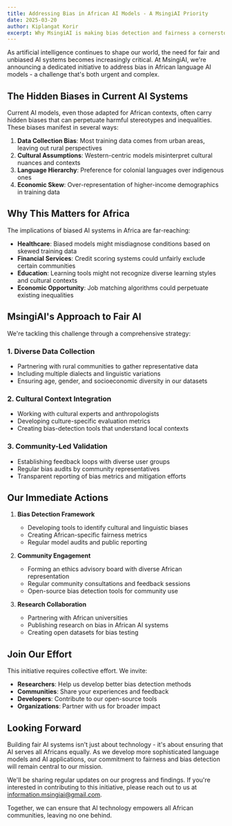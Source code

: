 ```yaml
---
title: Addressing Bias in African AI Models - A MsingiAI Priority
date: 2025-03-20
author: Kiplangat Korir
excerpt: Why MsingiAI is making bias detection and fairness a cornerstone of our African language AI development, and how we plan to tackle these crucial challenges.
---
```


As artificial intelligence continues to shape our world, the need for fair and unbiased AI systems becomes increasingly critical. At MsingiAI, we're announcing a dedicated initiative to address bias in African language AI models - a challenge that's both urgent and complex.

## The Hidden Biases in Current AI Systems

Current AI models, even those adapted for African contexts, often carry hidden biases that can perpetuate harmful stereotypes and inequalities. These biases manifest in several ways:

1. **Data Collection Bias**: Most training data comes from urban areas, leaving out rural perspectives
2. **Cultural Assumptions**: Western-centric models misinterpret cultural nuances and contexts
3. **Language Hierarchy**: Preference for colonial languages over indigenous ones
4. **Economic Skew**: Over-representation of higher-income demographics in training data

## Why This Matters for Africa

The implications of biased AI systems in Africa are far-reaching:

- **Healthcare**: Biased models might misdiagnose conditions based on skewed training data
- **Financial Services**: Credit scoring systems could unfairly exclude certain communities
- **Education**: Learning tools might not recognize diverse learning styles and cultural contexts
- **Economic Opportunity**: Job matching algorithms could perpetuate existing inequalities

## MsingiAI's Approach to Fair AI

We're tackling this challenge through a comprehensive strategy:

### 1. Diverse Data Collection
- Partnering with rural communities to gather representative data
- Including multiple dialects and linguistic variations
- Ensuring age, gender, and socioeconomic diversity in our datasets

### 2. Cultural Context Integration
- Working with cultural experts and anthropologists
- Developing culture-specific evaluation metrics
- Creating bias-detection tools that understand local contexts

### 3. Community-Led Validation
- Establishing feedback loops with diverse user groups
- Regular bias audits by community representatives
- Transparent reporting of bias metrics and mitigation efforts

## Our Immediate Actions

1. **Bias Detection Framework**
   - Developing tools to identify cultural and linguistic biases
   - Creating African-specific fairness metrics
   - Regular model audits and public reporting

2. **Community Engagement**
   - Forming an ethics advisory board with diverse African representation
   - Regular community consultations and feedback sessions
   - Open-source bias detection tools for community use

3. **Research Collaboration**
   - Partnering with African universities
   - Publishing research on bias in African AI systems
   - Creating open datasets for bias testing

## Join Our Effort

This initiative requires collective effort. We invite:

- **Researchers**: Help us develop better bias detection methods
- **Communities**: Share your experiences and feedback
- **Developers**: Contribute to our open-source tools
- **Organizations**: Partner with us for broader impact

## Looking Forward

Building fair AI systems isn't just about technology - it's about ensuring that AI serves all Africans equally. As we develop more sophisticated language models and AI applications, our commitment to fairness and bias detection will remain central to our mission.

We'll be sharing regular updates on our progress and findings. If you're interested in contributing to this initiative, please reach out to us at [information.msingiai@gmail.com](mailto:information.msingiai@gmail.com).

Together, we can ensure that AI technology empowers all African communities, leaving no one behind.
